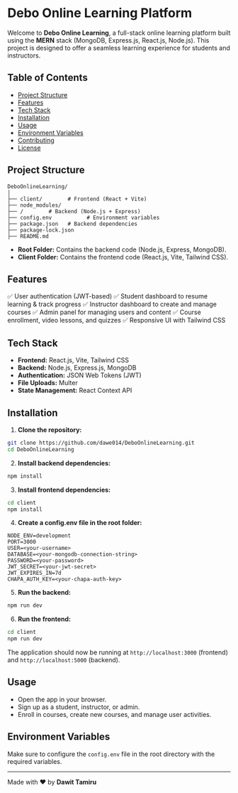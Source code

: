 # Debo Online Learning Platform

Welcome to **Debo Online Learning**, a full-stack online learning platform built using the **MERN** stack (MongoDB, Express.js, React.js, Node.js). This project is designed to offer a seamless learning experience for students and instructors.

## Table of Contents

- [Project Structure](#project-structure)
- [Features](#features)
- [Tech Stack](#tech-stack)
- [Installation](#installation)
- [Usage](#usage)
- [Environment Variables](#environment-variables)
- [Contributing](#contributing)
- [License](#license)

## Project Structure

```
DeboOnlineLearning/
│
├── client/        # Frontend (React + Vite)
├── node_modules/
├── /        # Backend (Node.js + Express)
├── config.env           # Environment variables
├── package.json   # Backend dependencies
├── package-lock.json
├── README.md
```

- **Root Folder:** Contains the backend code (Node.js, Express, MongoDB).
- **Client Folder:** Contains the frontend code (React.js, Vite, Tailwind CSS).

## Features

✅ User authentication (JWT-based)
✅ Student dashboard to resume learning & track progress
✅ Instructor dashboard to create and manage courses
✅ Admin panel for managing users and content
✅ Course enrollment, video lessons, and quizzes
✅ Responsive UI with Tailwind CSS

## Tech Stack

- **Frontend:** React.js, Vite, Tailwind CSS
- **Backend:** Node.js, Express.js, MongoDB
- **Authentication:** JSON Web Tokens (JWT)
- **File Uploads:** Multer
- **State Management:** React Context API

## Installation

1. **Clone the repository:**

```bash
git clone https://github.com/dawe014/DeboOnlineLearning.git
cd DeboOnlineLearning
```

2. **Install backend dependencies:**

```bash
npm install
```

3. **Install frontend dependencies:**

```bash
cd client
npm install
```

4. **Create a config.env file in the root folder:**

```
NODE_ENV=development
PORT=3000
USER=<your-username>
DATABASE=<your-mongodb-connection-string>
PASSWORD=<your-password>
JWT_SECRET=<your-jwt-secret>
JWT_EXPIRES_IN=7d
CHAPA_AUTH_KEY=<your-chapa-auth-key>
```

5. **Run the backend:**

```bash
npm run dev
```

6. **Run the frontend:**

```bash
cd client
npm run dev
```

The application should now be running at `http://localhost:3000` (frontend) and `http://localhost:5000` (backend).

## Usage

- Open the app in your browser.
- Sign up as a student, instructor, or admin.
- Enroll in courses, create new courses, and manage user activities.

## Environment Variables

Make sure to configure the `config.env` file in the root directory with the required variables.

---

Made with ❤️ by **Dawit Tamiru**

